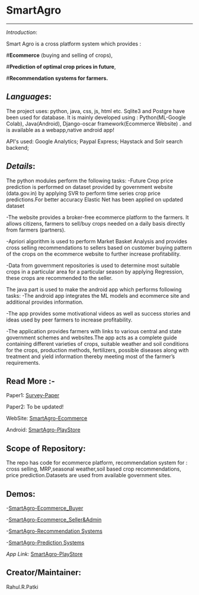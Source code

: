 # SmartAgro
--------------------------------------------------------------------------------------------------
*Introduction*:

Smart Agro is a cross platform system which provides :

#**Ecommerce** (buying and selling of crops),

#**Prediction of optimal crop prices in future**,

#**Recommendation systems for farmers.**

*Languages*:
-------------------------------------------------------------------------------------------------

The project uses: python, java, css, js, html etc. Sqlite3 and Postgre have been used for database.
It is mainly developed using :
Python(ML-Google Colab),
Java(Android),
Django-oscar framework(Ecommerce Website) .
and is available as a webapp,native android app!

API's used:
Google Analytics;
Paypal Express;
Haystack and Solr search backend;

*Details*:
--------------------------------------------------------------------------------------------------------

The python modules perform the following tasks:
  -Future Crop price prediction is performed on dataset provided by government website (data.gov.in) by applying SVR to perform time series crop price predictions.For better accuracy Elastic Net has been applied on updated dataset

  -The website provides a broker-free ecommerce platform to the farmers. It allows citizens, farmers to sell/buy crops needed on a daily basis directly from farmers (partners).

  -Apriori algorithm is used to perform Market Basket Analysis and provides cross selling recommendations to sellers  based on customer buying pattern of the crops on the ecommerce website to further increase profitability.

  -Data from government repositories is used to determine most suitable crops in a particular area for a particular season by applying Regression, these crops are recommended to the seller.

The java part is used to make the android app which performs following tasks:
  -The android app integrates the ML models and ecommerce site and additional provides information.

  -The app provides some motivational videos as well as success stories and ideas used by peer farmers to increase profitability.

  -The application provides farmers with links to various central and state government schemes and websites.The app acts as a complete guide containing different varieties of crops, suitable weather and soil conditions for the crops, production methods, fertilizers, possible diseases along with treatment and yield information thereby meeting most of the farmer’s requirements.

  
Read More :-
------------------------------------------------------------------------------------------------------------------------------------
Paper1:
  [Survey-Paper](http://ijsrd.com/Article.php?manuscript=IJSRDV6I100248)
  
Paper2:
  To be updated!
  
WebSite:
  [SmartAgro-Ecommerce](https://smartagroecom.pythonanywhere.com/)
  
Android:
  [SmartAgro-PlayStore](https://play.google.com/store/apps/details?id=com.sneha.smartagro)

Scope of Repository:
----------------------------------------------------------------------------------------------------------------------------------------
The repo has code for ecommerce platform, recommendation system for : cross selling, MRP,seasonal weather,soil based crop recommendations, price prediction.Datasets are used from available government sites.


Demos:
------------------------------------------------------------------------------------------------------------------------

-[SmartAgro-Ecommerce_Buyer](https://drive.google.com/file/d/1f9vDAmvBEvEVlo6LQEpLa5VmEDFmyFux/view?usp=sharing)


-[SmartAgro-Ecommerce_Seller&Admin](https://drive.google.com/file/d/1-3RnuCrpiyhKKd3S4R2w7TEPZTsoCwZz/view?usp=sharing)


-[SmartAgro-Recommendation Systems](https://drive.google.com/file/d/1-5zUOuAL0g3oixkQ5lSGBTxP6abzPrkU/view?usp=sharing)


-[SmartAgro-Prediction Systems](https://drive.google.com/file/d/1-9s8Cap6RrKnc4h6Xu7PfANhOx7eDb0I/view?usp=sharing)


*App Link:*
[SmartAgro-PlayStore](https://play.google.com/store/apps/details?id=com.sneha.smartagro)



  
Creator/Maintainer:
------------------------------------------------------------------------------------------------------
Rahul.R.Patki
